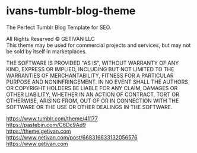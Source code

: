 # ivans-tumblr-blog-theme 
The Perfect Tumblr Blog Template for SEO. 

All Rights Reserved © GETIVAN LLC  
This theme may be used for commercial projects and services, but may not be sold by itself in marketplaces.  

THE SOFTWARE IS PROVIDED "AS IS", WITHOUT WARRANTY OF ANY KIND, EXPRESS OR IMPLIED, INCLUDING BUT NOT LIMITED TO THE WARRANTIES OF MERCHANTABILITY, FITNESS FOR A PARTICULAR PURPOSE AND NONINFRINGEMENT. IN NO EVENT SHALL THE AUTHORS OR COPYRIGHT HOLDERS BE LIABLE FOR ANY CLAIM, DAMAGES OR OTHER LIABILITY, WHETHER IN AN ACTION OF CONTRACT, TORT OR OTHERWISE, ARISING FROM, OUT OF OR IN CONNECTION WITH THE SOFTWARE OR THE USE OR OTHER DEALINGS IN THE SOFTWARE.  

https://www.tumblr.com/theme/41177  
https://pastebin.com/C6Dc9Ad9  
https://theme.getivan.com  
https://www.getivan.com/post/668316633132056576  
https://www.getivan.com 
